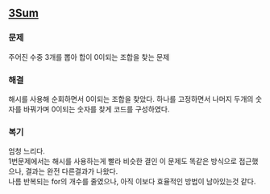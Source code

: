 ## [3Sum](https://leetcode.com/problems/3sum/description/?envType=problem-list-v2&envId=rab78cw1)

### 문제
주어진 수중 3개를 뽑아 합이 0이되는 조합을 찾는 문제

### 해결
해시를 사용해 순회하면서 0이되는 조합을 찾았다.
하나를 고정하면서 나머지 두개의 숫자를 바꿔가며 0이되는 숫자를 찾게 코드를 구성하였다.

### 복기
엄청 느리다.<br/>
1번문제에서는 해시를 사용하는게 빨라 비슷한 결인 이 문제도 똑같은 방식으로 접근했으나, 결과는 완전 다른결과가 나왔다.<br/>
나름 반복되는 for의 개수를 줄였으나, 아직 이보다 효율적인 방법이 남아있는것 같다.<br/>

